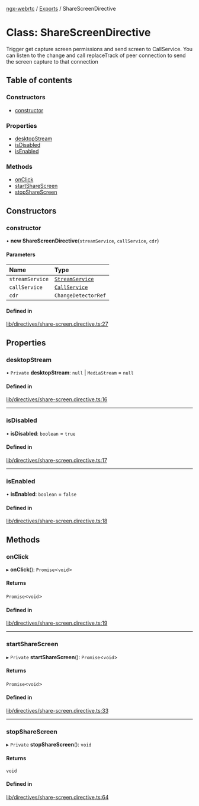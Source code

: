 [ngx-webrtc](https://github.com/lotterfriends/ngx-webrtc/tree/main/libs/ngx-webrtc/docs/README.md) / [Exports](https://github.com/lotterfriends/ngx-webrtc/tree/main/libs/ngx-webrtc/docs/modules.md) / ShareScreenDirective

# Class: ShareScreenDirective

Trigger get capture screen permissions and send screen to CallService.
You can listen to the change and call replaceTrack of peer connection to send the screen capture to that connection

## Table of contents

### Constructors

- [constructor](https://github.com/lotterfriends/ngx-webrtc/tree/main/libs/ngx-webrtc/docs/classes/ShareScreenDirective.md#constructor)

### Properties

- [desktopStream](https://github.com/lotterfriends/ngx-webrtc/tree/main/libs/ngx-webrtc/docs/classes/ShareScreenDirective.md#desktopstream)
- [isDisabled](https://github.com/lotterfriends/ngx-webrtc/tree/main/libs/ngx-webrtc/docs/classes/ShareScreenDirective.md#isdisabled)
- [isEnabled](https://github.com/lotterfriends/ngx-webrtc/tree/main/libs/ngx-webrtc/docs/classes/ShareScreenDirective.md#isenabled)

### Methods

- [onClick](https://github.com/lotterfriends/ngx-webrtc/tree/main/libs/ngx-webrtc/docs/classes/ShareScreenDirective.md#onclick)
- [startShareScreen](https://github.com/lotterfriends/ngx-webrtc/tree/main/libs/ngx-webrtc/docs/classes/ShareScreenDirective.md#startsharescreen)
- [stopShareScreen](https://github.com/lotterfriends/ngx-webrtc/tree/main/libs/ngx-webrtc/docs/classes/ShareScreenDirective.md#stopsharescreen)

## Constructors

### constructor

• **new ShareScreenDirective**(`streamService`, `callService`, `cdr`)

#### Parameters

| Name | Type |
| :------ | :------ |
| `streamService` | [`StreamService`](https://github.com/lotterfriends/ngx-webrtc/tree/main/libs/ngx-webrtc/docs/classes/StreamService.md) |
| `callService` | [`CallService`](https://github.com/lotterfriends/ngx-webrtc/tree/main/libs/ngx-webrtc/docs/classes/CallService.md) |
| `cdr` | `ChangeDetectorRef` |

#### Defined in

[lib/directives/share-screen.directive.ts:27](https://github.com/lotterfriends/video-chat/blob/c0f0927/libs/ngx-webrtc/src/lib/directives/share-screen.directive.ts#L27)

## Properties

### desktopStream

• `Private` **desktopStream**: ``null`` \| `MediaStream` = `null`

#### Defined in

[lib/directives/share-screen.directive.ts:16](https://github.com/lotterfriends/video-chat/blob/c0f0927/libs/ngx-webrtc/src/lib/directives/share-screen.directive.ts#L16)

___

### isDisabled

• **isDisabled**: `boolean` = `true`

#### Defined in

[lib/directives/share-screen.directive.ts:17](https://github.com/lotterfriends/video-chat/blob/c0f0927/libs/ngx-webrtc/src/lib/directives/share-screen.directive.ts#L17)

___

### isEnabled

• **isEnabled**: `boolean` = `false`

#### Defined in

[lib/directives/share-screen.directive.ts:18](https://github.com/lotterfriends/video-chat/blob/c0f0927/libs/ngx-webrtc/src/lib/directives/share-screen.directive.ts#L18)

## Methods

### onClick

▸ **onClick**(): `Promise`<`void`\>

#### Returns

`Promise`<`void`\>

#### Defined in

[lib/directives/share-screen.directive.ts:19](https://github.com/lotterfriends/video-chat/blob/c0f0927/libs/ngx-webrtc/src/lib/directives/share-screen.directive.ts#L19)

___

### startShareScreen

▸ `Private` **startShareScreen**(): `Promise`<`void`\>

#### Returns

`Promise`<`void`\>

#### Defined in

[lib/directives/share-screen.directive.ts:33](https://github.com/lotterfriends/video-chat/blob/c0f0927/libs/ngx-webrtc/src/lib/directives/share-screen.directive.ts#L33)

___

### stopShareScreen

▸ `Private` **stopShareScreen**(): `void`

#### Returns

`void`

#### Defined in

[lib/directives/share-screen.directive.ts:64](https://github.com/lotterfriends/video-chat/blob/c0f0927/libs/ngx-webrtc/src/lib/directives/share-screen.directive.ts#L64)
